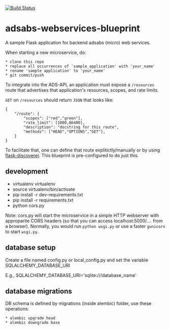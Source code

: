 [![Build Status](https://travis-ci.org/adsabs/adsabs-webservices-blueprint.svg?branch=master)](https://travis-ci.org/adsabs/adsabs-webservices-blueprint)

# adsabs-webservices-blueprint

A sample Flask application for backend adsabs (micro) web services.

When starting a new microservice, do:

    * clone this repo
    * replace all occurrences of 'sample_application' with 'your_name'
    * rename 'sample application' to 'your_name' 
    * git commit/push

To integrate into the ADS-API, an application must expose a `/resources` route that advertises that application's resources, scopes, and rate limits. 

`GET` on `/resources` should return `JSON` that looks like:

    {
        "/route": {
            "scopes": ["red","green"],
            "rate_limit": [1000,86400],
            "description": "docstring for this route",
            "methods": ["HEAD","OPTIONS","GET"],
        }
    }


To facilitate that, one can define that route explitictly/manually or by using [flask-discoverer](https://github.com/adsabs/flask-discoverer). This blueprint is pre-configured to do just this.

## development

  * virtualenv virtualenv
  * source virtualenv/bin/activate
  * pip install -r dev-requirements.txt
  * pip install -r requirements.txt
  * python cors.py

Note: cors.py will start the microservice in a simple HTTP webserver with approparite CORS headers (so that you can access localhost:5000/.... from a browser). Normally, you would run
`python wsgi.py` or use a faster `gunicorn` to start `wsgi.py`.

## database setup

Create a file named config.py or local_config.py and set the variable SQLALCHEMY_DATABASE_URI

E.g., SQLALCHEMY_DATABASE_URI='sqlite:///database_name'

## database migrations

DB schema is defined by migrations (inside alembic) folder, use these operations:

    * alembic upgrade head
    * alembic downgrade base
    
